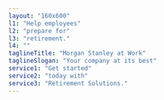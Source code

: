 ```yaml
---
layout: "160x600"
l1: "Help employees"
l2: "prepare for"
l3: "retirement."
l4: ""
taglineTitle: "Morgan Stanley at Work"
taglineSlogan: "Your company at its best"
service1: "Get started"
service2: "today with"
service3: "Retirement Solutions."
---
```

